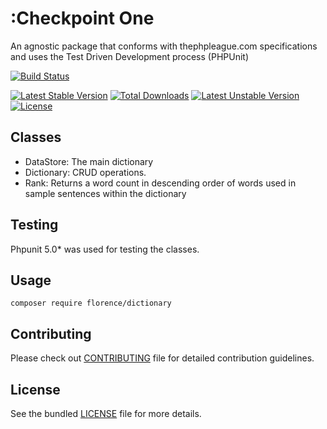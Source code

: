 # :Checkpoint One
An agnostic package that conforms with thephpleague.com specifications and uses the Test Driven Development process (PHPUnit)

[![Build Status](https://travis-ci.org/andela-fokosun/Checkpoint1.svg)](https://travis-ci.org/andela-fokosun/Checkpoint1)

[![Latest Stable Version](https://poser.pugx.org/florence/dictionary/v/stable)](https://packagist.org/packages/florence/dictionary) [![Total Downloads](https://poser.pugx.org/florence/dictionary/downloads)](https://packagist.org/packages/florence/dictionary) [![Latest Unstable Version](https://poser.pugx.org/florence/dictionary/v/unstable)](https://packagist.org/packages/florence/dictionary) [![License](https://poser.pugx.org/florence/dictionary/license)](https://packagist.org/packages/florence/dictionary)

## Classes
- DataStore: The main dictionary
- Dictionary: CRUD operations.
- Rank: Returns a word count in descending order of words used in sample sentences within the dictionary

## Testing
 Phpunit 5.0* was used for testing the classes.

## Usage

``` composer require florence/dictionary ```


## Contributing
Please check out [CONTRIBUTING](CONTRIBUTING.md) file for detailed contribution guidelines.


## License
See the bundled [LICENSE](LICENSE.md) file for more details.
